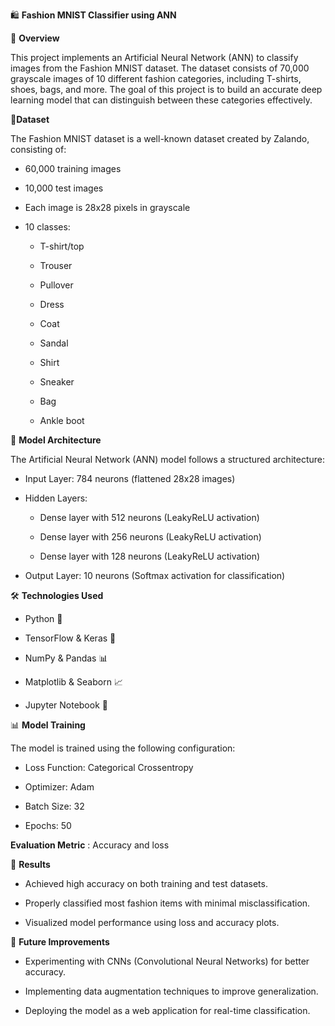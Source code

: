 🛍️ **Fashion MNIST Classifier using ANN**

📌 **Overview**

This project implements an Artificial Neural Network (ANN) to classify images from the Fashion MNIST dataset. The dataset consists of 70,000 grayscale images of 10 different fashion categories, including T-shirts, shoes, bags, and more. The goal of this project is to build an accurate deep learning model that can distinguish between these categories effectively.

📂**Dataset**

The Fashion MNIST dataset is a well-known dataset created by Zalando, consisting of:

- 60,000 training images

- 10,000 test images

- Each image is 28x28 pixels in grayscale

- 10 classes:

   - T-shirt/top

   - Trouser

   - Pullover

   - Dress

   - Coat

    - Sandal

   - Shirt

   - Sneaker

   - Bag

   - Ankle boot

🚀 **Model Architecture**

The Artificial Neural Network (ANN) model follows a structured architecture:
- Input Layer: 784 neurons (flattened 28x28 images)

- Hidden Layers:

  - Dense layer with 512 neurons (LeakyReLU activation)

  -  Dense layer with 256 neurons (LeakyReLU activation)
  -  Dense layer with 128 neurons (LeakyReLU activation)

- Output Layer: 10 neurons (Softmax activation for classification)

🛠️ **Technologies Used**

* Python 🐍

* TensorFlow & Keras 🤖

* NumPy & Pandas 📊

* Matplotlib & Seaborn 📈

* Jupyter Notebook 📓

📊 **Model Training**

The model is trained using the following configuration:

- Loss Function: Categorical Crossentropy

- Optimizer: Adam

- Batch Size: 32 

- Epochs: 50

**Evaluation Metric** :  Accuracy  and loss

📌 **Results**

 - Achieved high accuracy on both training and test datasets.

 - Properly classified most fashion items with minimal misclassification.

 - Visualized model performance using loss and accuracy plots.

 📌 **Future Improvements**

 - Experimenting with CNNs (Convolutional Neural Networks) for better accuracy.

- Implementing data augmentation techniques to improve generalization.

- Deploying the model as a web application for real-time classification.